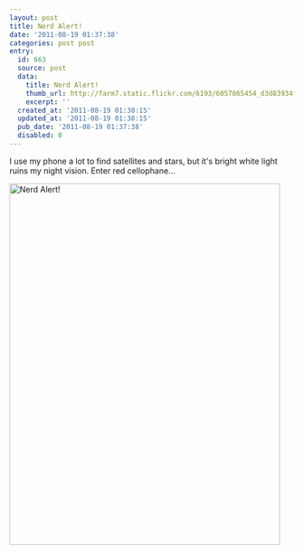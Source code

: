 ```yaml
---
layout: post
title: Nerd Alert!
date: '2011-08-19 01:37:38'
categories: post post
entry:
  id: 663
  source: post
  data:
    title: Nerd Alert!
    thumb_url: http://farm7.static.flickr.com/6193/6057865454_d3d83934f1_s.jpg
    excerpt: ''
  created_at: '2011-08-19 01:38:15'
  updated_at: '2011-08-19 01:38:15'
  pub_date: '2011-08-19 01:37:38'
  disabled: 0
---
```

<p>I use my phone a lot to find satellites and stars, but it's bright white light ruins my night vision.  Enter red cellophane...
</p>
<a href="http://www.flickr.com/photos/thenobot/6057865454/" title="Nerd Alert! by thenobot, on Flickr"><img src="http://farm7.static.flickr.com/6193/6057865454_d3d83934f1_z.jpg" width="478" height="640" alt="Nerd Alert!"></a>
